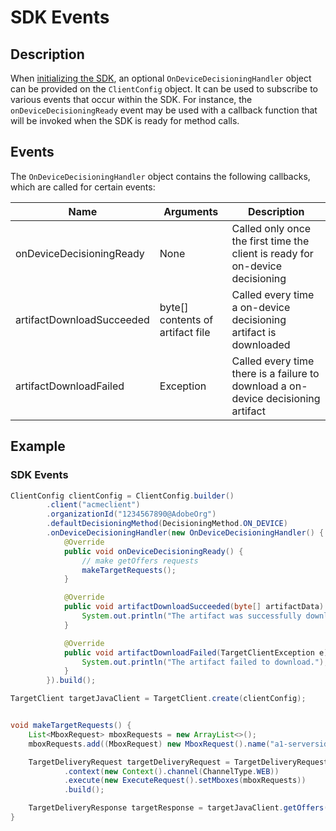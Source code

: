 # SDK Events

## Description

When [initializing the SDK](../initialize-sdk.html), an optional `OnDeviceDecisioningHandler` object can be provided on the `ClientConfig` object. It can be used to subscribe to various events that occur within the SDK. For instance, the `onDeviceDecisioningReady` event may be used with a callback function that will be invoked when the SDK is ready for method calls.

## Events

The `OnDeviceDecisioningHandler` object contains the following callbacks, which are called for certain events:

|Name|Arguments|Description|
| --- | --- | --- |
|onDeviceDecisioningReady|None|Called only once the first time the client is ready for on-device decisioning|
|artifactDownloadSucceeded|byte[] contents of artifact file|Called every time a on-device decisioning artifact is downloaded|
|artifactDownloadFailed|Exception|Called every time there is a failure to download a on-device decisioning artifact|

## Example

<CodeBlock slots="heading, code" repeat="1" languages="JAVA" />

### SDK Events

```java
ClientConfig clientConfig = ClientConfig.builder()
        .client("acmeclient")
        .organizationId("1234567890@AdobeOrg")
        .defaultDecisioningMethod(DecisioningMethod.ON_DEVICE)
        .onDeviceDecisioningHandler(new OnDeviceDecisioningHandler() {
            @Override
            public void onDeviceDecisioningReady() {
                // make getOffers requests
                makeTargetRequests();
            }

            @Override
            public void artifactDownloadSucceeded(byte[] artifactData) {
                System.out.println("The artifact was successfully downloaded.");
            }

            @Override
            public void artifactDownloadFailed(TargetClientException e) {
                System.out.println("The artifact failed to download.");
            }
        }).build();

TargetClient targetJavaClient = TargetClient.create(clientConfig);


void makeTargetRequests() {
    List<MboxRequest> mboxRequests = new ArrayList<>();
    mboxRequests.add((MboxRequest) new MboxRequest().name("a1-serverside-ab").index(1));

    TargetDeliveryRequest targetDeliveryRequest = TargetDeliveryRequest.builder()
            .context(new Context().channel(ChannelType.WEB))
            .execute(new ExecuteRequest().setMboxes(mboxRequests))
            .build();

    TargetDeliveryResponse targetResponse = targetJavaClient.getOffers(targetDeliveryRequest);
}
```